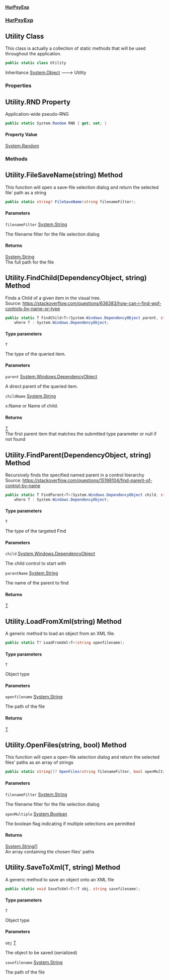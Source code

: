 #### [HurPsyExp](index.md 'index')
### [HurPsyExp](HurPsyExp.md 'HurPsyExp')

## Utility Class

This class is actually a collection of static methods that will be used throughout the application.

```csharp
public static class Utility
```

Inheritance [System.Object](https://docs.microsoft.com/en-us/dotnet/api/System.Object 'System.Object') &#129106; Utility
### Properties

<a name='HurPsyExp.Utility.RND'></a>

## Utility.RND Property

Application-wide pseudo-RNG

```csharp
public static System.Random RND { get; set; }
```

#### Property Value
[System.Random](https://docs.microsoft.com/en-us/dotnet/api/System.Random 'System.Random')
### Methods

<a name='HurPsyExp.Utility.FileSaveName(string)'></a>

## Utility.FileSaveName(string) Method

This function will open a save-file selection dialog and return the selected file' path as a string

```csharp
public static string? FileSaveName(string filenameFilter);
```
#### Parameters

<a name='HurPsyExp.Utility.FileSaveName(string).filenameFilter'></a>

`filenameFilter` [System.String](https://docs.microsoft.com/en-us/dotnet/api/System.String 'System.String')

The filename filter for the file selection dialog

#### Returns
[System.String](https://docs.microsoft.com/en-us/dotnet/api/System.String 'System.String')  
The full path for the file

<a name='HurPsyExp.Utility.FindChild_T_(System.Windows.DependencyObject,string)'></a>

## Utility.FindChild<T>(DependencyObject, string) Method

Finds a Child of a given item in the visual tree.   
Source: https://stackoverflow.com/questions/636383/how-can-i-find-wpf-controls-by-name-or-type

```csharp
public static T FindChild<T>(System.Windows.DependencyObject parent, string childName)
    where T : System.Windows.DependencyObject;
```
#### Type parameters

<a name='HurPsyExp.Utility.FindChild_T_(System.Windows.DependencyObject,string).T'></a>

`T`

The type of the queried item.
#### Parameters

<a name='HurPsyExp.Utility.FindChild_T_(System.Windows.DependencyObject,string).parent'></a>

`parent` [System.Windows.DependencyObject](https://docs.microsoft.com/en-us/dotnet/api/System.Windows.DependencyObject 'System.Windows.DependencyObject')

A direct parent of the queried item.

<a name='HurPsyExp.Utility.FindChild_T_(System.Windows.DependencyObject,string).childName'></a>

`childName` [System.String](https://docs.microsoft.com/en-us/dotnet/api/System.String 'System.String')

x:Name or Name of child.

#### Returns
[T](HurPsyExp.Utility.md#HurPsyExp.Utility.FindChild_T_(System.Windows.DependencyObject,string).T 'HurPsyExp.Utility.FindChild<T>(System.Windows.DependencyObject, string).T')  
The first parent item that matches the submitted type parameter or null if not found

<a name='HurPsyExp.Utility.FindParent_T_(System.Windows.DependencyObject,string)'></a>

## Utility.FindParent<T>(DependencyObject, string) Method

Recursively finds the specified named parent in a control hierarchy  
Source: https://stackoverflow.com/questions/15198104/find-parent-of-control-by-name

```csharp
public static T FindParent<T>(System.Windows.DependencyObject child, string parentName)
    where T : System.Windows.DependencyObject;
```
#### Type parameters

<a name='HurPsyExp.Utility.FindParent_T_(System.Windows.DependencyObject,string).T'></a>

`T`

The type of the targeted Find
#### Parameters

<a name='HurPsyExp.Utility.FindParent_T_(System.Windows.DependencyObject,string).child'></a>

`child` [System.Windows.DependencyObject](https://docs.microsoft.com/en-us/dotnet/api/System.Windows.DependencyObject 'System.Windows.DependencyObject')

The child control to start with

<a name='HurPsyExp.Utility.FindParent_T_(System.Windows.DependencyObject,string).parentName'></a>

`parentName` [System.String](https://docs.microsoft.com/en-us/dotnet/api/System.String 'System.String')

The name of the parent to find

#### Returns
[T](HurPsyExp.Utility.md#HurPsyExp.Utility.FindParent_T_(System.Windows.DependencyObject,string).T 'HurPsyExp.Utility.FindParent<T>(System.Windows.DependencyObject, string).T')

<a name='HurPsyExp.Utility.LoadFromXml_T_(string)'></a>

## Utility.LoadFromXml<T>(string) Method

A generic method to load an object from an XML file.

```csharp
public static T? LoadFromXml<T>(string openfilename);
```
#### Type parameters

<a name='HurPsyExp.Utility.LoadFromXml_T_(string).T'></a>

`T`

Object type
#### Parameters

<a name='HurPsyExp.Utility.LoadFromXml_T_(string).openfilename'></a>

`openfilename` [System.String](https://docs.microsoft.com/en-us/dotnet/api/System.String 'System.String')

The path of the file

#### Returns
[T](HurPsyExp.Utility.md#HurPsyExp.Utility.LoadFromXml_T_(string).T 'HurPsyExp.Utility.LoadFromXml<T>(string).T')

<a name='HurPsyExp.Utility.OpenFiles(string,bool)'></a>

## Utility.OpenFiles(string, bool) Method

This function will open a open-file selection dialog and return the selected files' paths as an array of strings

```csharp
public static string[]? OpenFiles(string filenameFilter, bool openMultiple);
```
#### Parameters

<a name='HurPsyExp.Utility.OpenFiles(string,bool).filenameFilter'></a>

`filenameFilter` [System.String](https://docs.microsoft.com/en-us/dotnet/api/System.String 'System.String')

The filename filter for the file selection dialog

<a name='HurPsyExp.Utility.OpenFiles(string,bool).openMultiple'></a>

`openMultiple` [System.Boolean](https://docs.microsoft.com/en-us/dotnet/api/System.Boolean 'System.Boolean')

The boolean flag indicating if multiple selections are permitted

#### Returns
[System.String](https://docs.microsoft.com/en-us/dotnet/api/System.String 'System.String')[[]](https://docs.microsoft.com/en-us/dotnet/api/System.Array 'System.Array')  
An array containing the chosen files' paths

<a name='HurPsyExp.Utility.SaveToXml_T_(T,string)'></a>

## Utility.SaveToXml<T>(T, string) Method

A generic method to save an object onto an XML file

```csharp
public static void SaveToXml<T>(T obj, string savefilename);
```
#### Type parameters

<a name='HurPsyExp.Utility.SaveToXml_T_(T,string).T'></a>

`T`

Object type
#### Parameters

<a name='HurPsyExp.Utility.SaveToXml_T_(T,string).obj'></a>

`obj` [T](HurPsyExp.Utility.md#HurPsyExp.Utility.SaveToXml_T_(T,string).T 'HurPsyExp.Utility.SaveToXml<T>(T, string).T')

The object to be saved (serialized)

<a name='HurPsyExp.Utility.SaveToXml_T_(T,string).savefilename'></a>

`savefilename` [System.String](https://docs.microsoft.com/en-us/dotnet/api/System.String 'System.String')

The path of the file